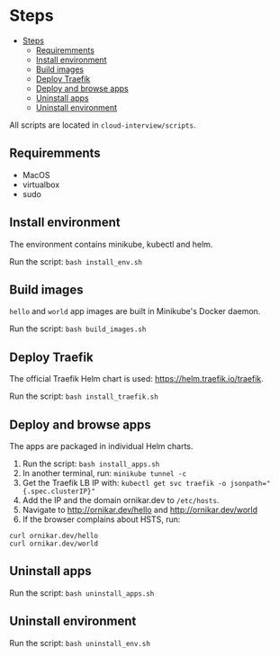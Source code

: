 # Steps

- [Steps](#steps)
  - [Requiremments](#requiremments)
  - [Install environment](#install-environment)
  - [Build images](#build-images)
  - [Deploy Traefik](#deploy-traefik)
  - [Deploy and browse apps](#deploy-and-browse-apps)
  - [Uninstall apps](#uninstall-apps)
  - [Uninstall environment](#uninstall-environment)

All scripts are located in `cloud-interview/scripts`.

## Requiremments

- MacOS
- virtualbox
- sudo

## Install environment

The environment contains minikube, kubectl and helm.

Run the script: `bash install_env.sh`

## Build images

`hello` and `world` app images are built in Minikube's Docker daemon.

Run the script: `bash build_images.sh`

## Deploy Traefik

The official Traefik Helm chart is used: https://helm.traefik.io/traefik.

Run the script: `bash install_traefik.sh`

## Deploy and browse apps

The apps are packaged in individual Helm charts.

1. Run the script: `bash install_apps.sh`
2. In another terminal, run: `minikube tunnel -c`
3. Get the Traefik LB IP with: `kubectl get svc traefik -o jsonpath="{.spec.clusterIP}"`
4. Add the IP and the domain ornikar.dev to `/etc/hosts`.
5. Navigate to http://ornikar.dev/hello and http://ornikar.dev/world
6. If the browser complains about HSTS, run:
```
curl ornikar.dev/hello
curl ornikar.dev/world
```

## Uninstall apps

Run the script: `bash uninstall_apps.sh`

## Uninstall environment

Run the script: `bash uninstall_env.sh`
